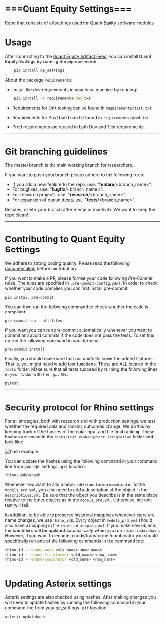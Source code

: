 
# **===Quant Equity Settings===**

Repo that consists of all settings used for Quant Equity software modules

# **Usage**

After connecting to the [Quant Equity Artifact Feed](https://robeco.visualstudio.com/Quant%20Research/_wiki/wikis/Quant-Research.wiki/742/Startup-guide?anchor=**setting-up-artifact-feed**),
you can install Quant Equity Settings by running the pip command:

```cmd
    pip install qe_settings
```

About the package ``requirements``:

- Install the dev requirements in your local machine by running:

```cmd
    pip install -r requirements/dev.txt
```
- Requirements for Unit testing can be found in ``requirements/test.txt``

- Requirements for Prod build can be found in ``requirements/prod.txt``

- Prod requirements are reused in both Dev and Test requirements.

______________
# Git branching guidelines
The master branch is the main working branch for researchers.

If you want to push your branch please adhere to the following rules:
* If you add a new feature to the repo, use: "**feature**/<branch_name>".
* For bugfixes, use: "**bugfix**/<branch_name>".
* For research projects, use: "**research**/<branch_name>".
* For expansion of our unittests, use: "**tests**/<branch_name>".

Besides, delete your branch after merge or inactivity. We want to keep the repo clean!


______________
# Contributing to Quant Equity Settings
We adhere to strong coding quality.
Please read the following [documentation](https://robeco.visualstudio.com/Quant%20Research/_wiki/wikis/Quant-Research.wiki/1577/Code-Quality-Policy)
before contributing.

If you want to make a PR, please format your code following *Pre-Commit* rules.
The rules are specified in `.pre-commit-config.yaml`.
In order to check whether your code complies you can first install pre-commit:
```
pip install pre-commit
```

You can then run the following command to check whether the code is compliant:
```
pre-commit run --all-files
```

If you want you can run pre-commit automatically whenever you want to commit and avoid commits if
the code does not pass the tests. To set this up run the following command in your terminal:
```
pre-commit install
```

Finally, you should make sure that our *unittests* cover the added features.
That is, you might need to add test functions. These are ALL located in the `tests` folder.
Make sure that all tests succeed by running the following lines in your folder with the `.git` file:

```cmd
pytest
```

______________
# Security protocol for Rhino settings
For all strategies, both with research and with production settings, we test whether the required data and ranking outcomes change.
We do this by keeping track of the hashes of the data-input and the final ranking. These hashes are saved in the `tests/test_ranking/test_integration` folder and look like:

![hash example](docs/source/_static/SecurityHashes.png)

You can update the hashes using the following command in your command line from your qe_settings `.git` location:
```
rhino-updatehash
```

Whenever you want to add a new `node`/`transformer`/`combinator` to the `models_prd.yml`,
you also need to add a description of the object in the `descriptions.yml`.
Be sure that the object you describe is in the same place relative
to the other objects as in the `models_prd.yml`.
Otherwise, the unit test will fail.

In addition, to be able to preserve historical mappings whenever there are name changes, we use `rhino_id`s.
Every object in `models_prd.yml` should also have a mapping in the `rhino_id_mapping.yml`.
If you make new objects, the identifiers will be updated automatically when you run `rhino-updatehash`.
However, if you want to rename a node/transformer/combinator you should specifically run one of
the following commands in the command line:
```cmd
rhino-id --rename-node <old_name> <new_name>
rhino-id --rename-transformer <old_name> <new_name>
rhino-id --rename-combinator <old_name> <new_name>
```

______________
# Updating Asterix settings
Asterix settings are also checked using hashes. After making changes you will need to update hashes by running the following command in your command line from your qe_settings `.git` location:
```
asterix-updatehash
```
